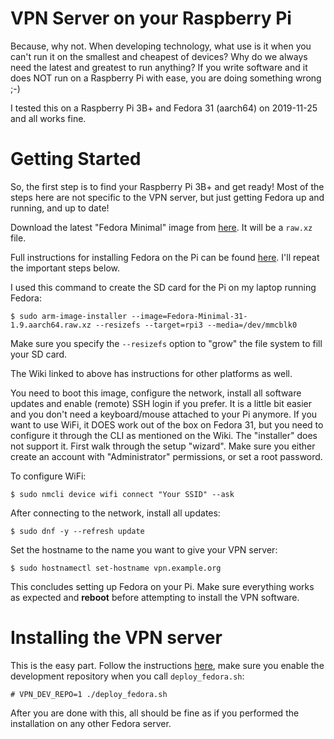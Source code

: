 # VPN Server on your Raspberry Pi

Because, why not. When developing technology, what use is it when you can't 
run it on the smallest and cheapest of devices? Why do we always need the 
latest and greatest to run anything? If you write software and it does NOT 
run on a Raspberry Pi with ease, you are doing something wrong ;-)

I tested this on a Raspberry Pi 3B+ and Fedora 31 (aarch64) on 2019-11-25 and
all works fine.

# Getting Started

So, the first step is to find your Raspberry Pi 3B+ and get ready! Most of the
steps here are not specific to the VPN server, but just getting Fedora up and 
running, and up to date! 

Download the latest "Fedora Minimal" image from 
[here](https://alt.fedoraproject.org/alt/). It will be a `raw.xz` file.

Full instructions for installing Fedora on the Pi can be found 
[here](https://fedoraproject.org/wiki/Architectures/ARM/Raspberry_Pi). I'll 
repeat the important steps below.

I used this command to create the SD card for the Pi on my laptop running 
Fedora:

    $ sudo arm-image-installer --image=Fedora-Minimal-31-1.9.aarch64.raw.xz --resizefs --target=rpi3 --media=/dev/mmcblk0

Make sure you specify the `--resizefs` option to "grow" the file system to fill
your SD card.

The Wiki linked to above has instructions for other platforms as well.

You need to boot this image, configure the network, install all software 
updates and enable (remote) SSH login if you prefer. It is a little bit easier 
and you don't need a keyboard/mouse attached to your Pi anymore. If you want to 
use WiFi, it DOES work out of the box on Fedora 31, but you need to configure
it through the CLI as mentioned on the Wiki. The "installer" does not support 
it. First walk through the setup "wizard". Make sure you either create an 
account with "Administrator" permissions, or set a root password.

To configure WiFi:

    $ sudo nmcli device wifi connect "Your SSID" --ask

After connecting to the network, install all updates:
    
    $ sudo dnf -y --refresh update

Set the hostname to the name you want to give your VPN server:

    $ sudo hostnamectl set-hostname vpn.example.org

This concludes setting up Fedora on your Pi. Make sure everything works as 
expected and **reboot** before attempting to install the VPN software.

# Installing the VPN server

This is the easy part. Follow the instructions [here](DEPLOY_FEDORA.md), make
sure you enable the development repository when you call `deploy_fedora.sh`:

    # VPN_DEV_REPO=1 ./deploy_fedora.sh

After you are done with this, all should be fine as if you performed the 
installation on any other Fedora server.
